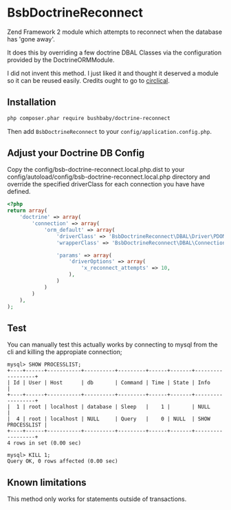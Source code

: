 # BsbDoctrineReconnect

Zend Framework 2 module which attempts to reconnect when the database has 'gone away'.

It does this by overriding a few doctrine DBAL Classes via the configuration provided by the DoctrineORMModule.

I did not invent this method. I just liked it and thought it deserved a module so it can be reused easily. Credits ought to go to [circlical](http://circlical.com/blog/2013/9/12/mysql-server-has-gone-away-atop-doctrine2-and-zend-framework-2).

## Installation

```sh
php composer.phar require bushbaby/doctrine-reconnect
```

Then add `BsbDoctrineReconnect` to your `config/application.config.php`.

## Adjust your Doctrine DB Config

Copy the config/bsb-doctrine-reconnect.local.php.dist to your config/autoload/config/bsb-doctrine-reconnect.local.php directory and override the specified driverClass for each connection you have have defined. 

```php
<?php
return array(
    'doctrine' => array(
        'connection' => array(
            'orm_default' => array(
                'driverClass' => 'BsbDoctrineReconnect\DBAL\Driver\PDOMySql\Driver',
                'wrapperClass' => 'BsbDoctrineReconnect\DBAL\Connection',

                'params' => array(
                    'driverOptions' => array(
                        'x_reconnect_attempts' => 10,
                    ),
                )
            )
        )
    ),
);
```

## Test

You can manually test this actually works by connecting to mysql from the cli and killing the appropiate connection;

```mysql
mysql> SHOW PROCESSLIST;
+----+------+-----------+----------+---------+------+-------+------------------+
| Id | User | Host      | db       | Command | Time | State | Info             |
+----+------+-----------+----------+---------+------+-------+------------------+
|  1 | root | localhost | database | Sleep   |    1 |       | NULL             |
|  4 | root | localhost | NULL     | Query   |    0 | NULL  | SHOW PROCESSLIST |
+----+------+-----------+----------+---------+------+-------+------------------+
4 rows in set (0.00 sec)

mysql> KILL 1;
Query OK, 0 rows affected (0.00 sec)
```

## Known limitations

This method only works for statements outside of transactions.
